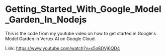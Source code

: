 # Getting_Started_With_Google_Model_Garden_In_Nodejs

This is the code from my youtube video on how to get started in Google's Model Garden in Vertex AI on Google Cloud.

Link: https://www.youtube.com/watch?v=x5o8DVj6QD4
